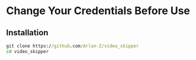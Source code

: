 # Change Your Credentials Before Use  

## Installation

```cmd
git clone https://github.com/Arlan-Z/video_skipper
cd video_skipper
```
